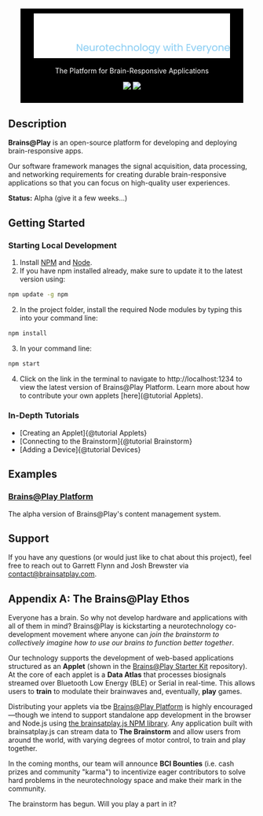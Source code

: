 <div style="display: flex; align-items: center;  justify-content:center;margin: 25px; background: black; color: white; padding: 10px 25px;">
<div style="text-align:center; width: 100%;">
<img src="./logo.png" style="width: 400px;" alt="Brains@Play">
<p>The Platform for Brain-Responsive Applications</p>

<a href="https://github.com/brainsatplay/brainsatplay-beta"><img src="https://img.shields.io/badge/github-source_code-blue.svg?logo=github&logoColor=white"></a>
<a href="https://www.gnu.org/licenses/gpl-3.0"><img src="https://img.shields.io/badge/License-GPLv3-blue.svg"></a>
</div>
</div>

## Description
**Brains@Play** is an open-source platform for developing and deploying brain-responsive apps. 

Our software framework manages the signal acquisition, data processing, and networking requirements for creating durable brain-responsive applications so that you can focus on high-quality user experiences. 

**Status:** Alpha (give it a few weeks...)

## Getting Started

### Starting Local Development
1. Install [NPM](https://www.npmjs.com/) and [Node](https://nodejs.org/en/).
2. If you have npm installed already, make sure to update it to the latest version using:
```bash
npm update -g npm
```
2. In the project folder, install the required Node modules by typing this into your command line:
```bash
npm install
``` 
3. In your command line:
```bash
npm start
```
4. Click on the link in the terminal to navigate to http://localhost:1234 to view the latest version of Brains@Play Platform. Learn more about how to contribute your own applets [here](@tutorial Applets).

### In-Depth Tutorials
- [Creating an Applet]{@tutorial Applets}
- [Connecting to the Brainstorm]{@tutorial Brainstorm}
- [Adding a Device]{@tutorial Devices}

<!-- ### Library Usage
#### Node.js
```bash
npm install brainsatplay
``` 

##### CommonJS
```javascript
const brainsatplay = require('brainsatplay')
``` 

##### ES Modules
```javascript
import * as brainsatplay from 'brainsatplay'
```

#### Browser
```html
<script src="https://cdn.jsdelivr.net/npm/brainsatplay"></script>
``` -->

##  Examples
### [Brains@Play Platform](https://app.brainsatplay.com) 
The alpha version of Brains@Play's content management system.

## Support
If you have any questions (or would just like to chat about this project), feel free to reach out to Garrett Flynn and Josh Brewster via [contact@brainsatplay.com](contact@brainsatplay.com).


## Appendix A: The Brains@Play Ethos
Everyone has a brain. So why not develop hardware and applications with all of them in mind? Brains@Play is kickstarting a neurotechnology co-development movement where anyone can *join the brainstorm to collectively imagine how to use our brains to function better together*.

Our technology supports the development of web-based applications structured as an **Applet** (shown in the [Brains@Play Starter Kit](https://github.com/brainsatplay/brainsatplay-starter-kit) repository). At the core of each applet is a **Data Atlas** that processes biosignals streamed over Bluetooth Low Energy (BLE) or Serial in real-time. This allows users to **train** to modulate their brainwaves and, eventually, **play** games. 

Distributing your applets via tbe [Brains@Play Platform](https://app.brainsatplay.com) is highly encouraged—though we intend to support standalone app development in the browser and Node.js using [the brainsatplay.js NPM library](https://www.npmjs.com/package/brainsatplay). Any application built with brainsatplay.js can stream data to **The Brainstorm** and allow users from around the world, with varying degrees of motor control, to train and play together. 

In the coming months, our team will announce **BCI Bounties** (i.e. cash prizes and community "karma") to incentivize eager contributors to solve hard problems in the neurotechnology space and make their mark in the community. 

The brainstorm has begun. Will you play a part in it?